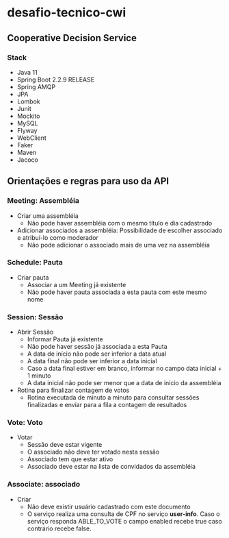 # desafio-tecnico-cwi

## Cooperative Decision Service

### Stack
- Java 11
- Spring Boot 2.2.9 RELEASE
- Spring AMQP
- JPA
- Lombok
- Junit
- Mockito
- MySQL
- Flyway
- WebClient
- Faker
- Maven
- Jacoco

## Orientações e regras para uso da API
### Meeting: Assembléia
- Criar uma assembléia
    - Não pode haver assembléia com o mesmo título e dia cadastrado
- Adicionar associados a assembléia: Possibilidade de escolher associado e atribuí-lo como moderador
    - Não pode adicionar o associado mais de uma vez na assembléia
### Schedule: Pauta
- Criar pauta 
    - Associar a um Meeting já existente
    - Não pode haver pauta associada a esta pauta com este mesmo nome
### Session: Sessão
- Abrir Sessão
    - Informar Pauta já existente
    - Não pode haver sessão já associada a esta Pauta
    - A data de início não pode ser inferior a data atual
    - A data final não pode ser inferior a data inicial
    - Caso a data final estiver em branco, informar no campo data inicial + 1 minuto
    - A data inicial não pode ser menor que a data de início da assembléia
- Rotina para finalizar contagem de votos
    - Rotina executada de minuto a minuto para consultar sessões finalizadas e enviar para a fila a contagem de resultados
### Vote: Voto 
- Votar
    - Sessão deve estar vigente
    - O associado não deve ter votado nesta sessão
    - Associado tem que estar ativo
    - Associado deve estar na lista de convidados da assembléia
### Associate: associado
- Criar
    - Não deve existir usuário cadastrado com este documento
    - O serviço realiza uma consulta de CPF no serviço **user-info**. Caso o serviço responda ABLE_TO_VOTE o campo enabled recebe true caso contrário recebe false.





